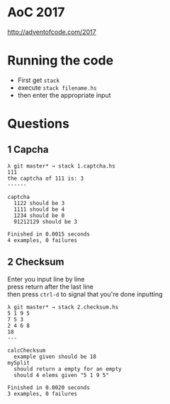 # AoC 2017
http://adventofcode.com/2017

# Running the code
- First get `stack`
- execute `stack filename.hs`
- then enter the appropriate input

# Questions
## 1 Capcha
``` text
λ git master* → stack 1.captcha.hs
111
the captcha of 111 is: 3
------

captcha
  1122 should be 3
  1111 should be 4
  1234 should be 0
  91212129 should be 3

Finished in 0.0015 seconds
4 examples, 0 failures
```
## 2 Checksum
Enter you input line by line  
press return after the last line  
then press `ctrl-d` to signal that you're done inputting  
``` text
λ git master* → stack 2.checksum.hs
5 1 9 5
7 5 3
2 4 6 8
18
---

calcChecksum
  example given should be 18
mySplit
  should return a empty for an empty
  should 4 elems given "5 1 9 5"

Finished in 0.0020 seconds
3 examples, 0 failures
```
